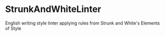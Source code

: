 # StrunkAndWhiteLinter
English writing style linter applying rules from Strunk and White's Elements of Style

